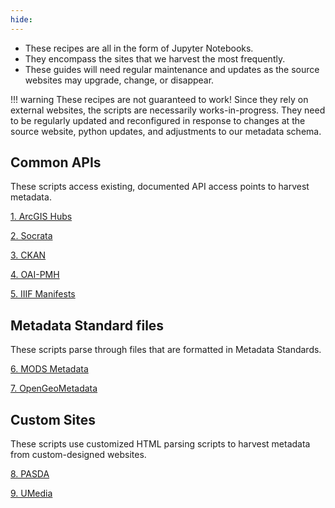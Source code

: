 ```yaml
---
hide:
---
```


* These recipes are all in the form of Jupyter Notebooks.
* They encompass the sites that we harvest the most frequently.
* These guides will need regular maintenance and updates as the source websites may upgrade, change, or disappear.

!!! warning
	These recipes are not guaranteed to work! Since they rely on external websites, the scripts are necessarily works-in-progress. They need to be regularly updated and reconfigured in response to changes at the source website, python updates, and adjustments to our metadata schema.


## Common APIs

These scripts access existing, documented API access points to harvest metadata.

[1. ArcGIS Hubs](https://github.com/geobtaa/harvesting-guide/tree/main/docs/2-Recipes/R-01_arcgis-hubs/R-01_arcgis-hubs.ipynb)

[2. Socrata](https://github.com/geobtaa/harvesting-guide/tree/main/docs/2-Recipes/R-02_socrata/R-02_socrata.ipynb)

[3. CKAN](https://github.com/geobtaa/harvesting-guide/tree/main/docs/2-Recipes/R-03_ckan/R-03_ckan.ipynb)

[4. OAI-PMH](https://github.com/geobtaa/harvesting-guide/tree/main/docs/2-Recipes/R-04_OAI-PMH/R-04_OAI-PMH.md)

[5. IIIF Manifests](https://github.com/geobtaa/harvesting-guide/tree/main/docs/2-Recipes/R-05_IIIF/R-05_IIIF.ipynb)

## Metadata Standard files

These scripts parse through files that are formatted in Metadata Standards.

[6. MODS Metadata](https://github.com/geobtaa/harvesting-guide/tree/main/docs/2-Recipes/R-06_MODS/R-06_MODS.ipynb)

[7. OpenGeoMetadata](https://github.com/geobtaa/harvesting-guide/tree/main/docs/2-Recipes/R-07_OpenGeoMetadata/R-07_OpenGeoMetadata.ipynb)  

## Custom Sites

These scripts use customized HTML parsing scripts to harvest metadata from custom-designed websites.

[8. PASDA](https://github.com/geobtaa/harvesting-guide/tree/main/docs/2-Recipes/R-08_08a-01_pasda/R-08_8a-01-pasda.ipynb)

[9. UMedia](https://github.com/geobtaa/harvesting-guide/tree/main/docs/2-Recipes/R-09_05d-01-umedia/R-09_05d-01_umedia.ipynb)